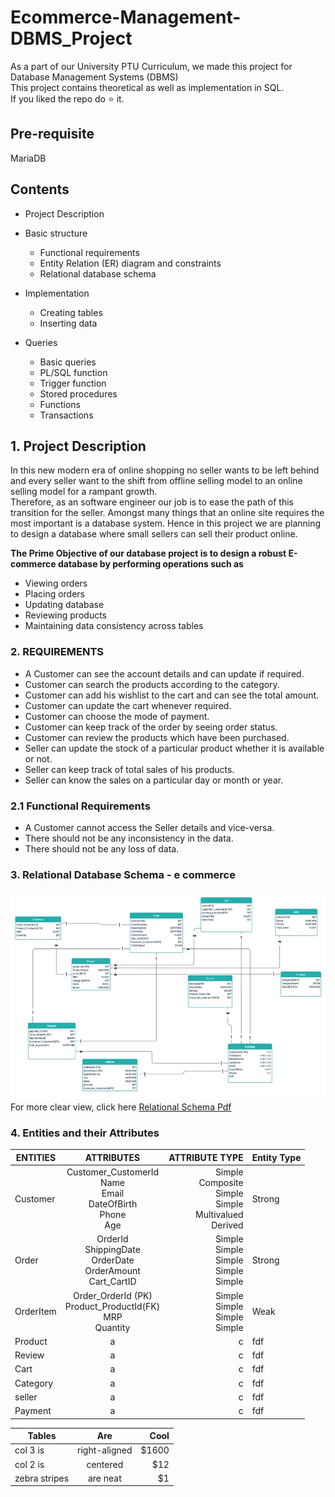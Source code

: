 # Ecommerce-Management-DBMS_Project

As a part of our University PTU Curriculum, we made this project for Database Management Systems (DBMS)<br>
This project contains theoretical as well as implementation in SQL.<br>
If you liked the repo do :star: it.  

## Pre-requisite
MariaDB  

## Contents
- Project Description
- Basic structure
  - Functional requirements
  - Entity Relation (ER) diagram and constraints
  - Relational database schema
- Implementation
  - Creating tables
  - Inserting data
  
- Queries
  - Basic queries
  - PL/SQL function
  - Trigger function
  - Stored procedures 
  - Functions 
  - Transactions


## 1. Project Description
In this new modern era of online shopping no seller wants to be left behind and every seller  want to the shift from offline selling model to an online selling model for a rampant growth.<br>
Therefore, as an software engineer our job is to ease the path of this transition for the seller.
Amongst many things that an online site requires the most important is a database system. Hence in this project we are planning to design a database where small sellers can sell their product online.

**The Prime Objective of our database project is to design a robust E-commerce database by performing operations such as**
 - Viewing orders 
 - Placing orders 
  - Updating database 
  - Reviewing products
  - Maintaining data consistency across tables 


### 2. REQUIREMENTS 
 - A Customer can see the account details and can update if required. 
 - Customer can search the products according to the category. 
 - Customer can add his wishlist to the cart and can see the total amount. 
 - Customer can update the cart whenever required.
-  Customer can choose the mode of payment.
-  Customer can keep track of the order by seeing order status.
-  Customer can review the products which have been purchased. 
-  Seller can update the stock of a particular product whether it is available    or not. 
-  Seller can keep track of total sales of his products. 
-  Seller can know the sales on a particular day or month or year.  

### 2.1 Functional Requirements
- A Customer cannot access the Seller details and vice-versa. 
- There should not be any inconsistency in the data. 
- There should not be any loss of data. 

### 3.  Relational Database Schema - e commerce 
![Relational Schema_Diagram](https://github.com/Saurabh-pec/Ecommerce-Management-DBMS_Project-/blob/main/Relational_Schema-Screenshot.jpg)
For more clear view, click here
[Relational Schema Pdf](https://github.com/Saurabh-pec/Ecommerce-Management-DBMS_Project-/blob/main/Relational%20Database%20Schema2.pdf)

### 4. Entities and their Attributes

| ENTITIES      |  ATTRIBUTES                                                       |  ATTRIBUTE TYPE                                                   |    Entity Type |       
| ------------- |:-------------:                                                    | -----:                                                            | -------------  |
| Customer      |Customer_CustomerId<br>Name<br>Email<br>DateOfBirth<br>Phone<br>Age| Simple<br>Composite<br>Simple<br>Simple<br>Multivalued<br>Derived |     Strong     |   
|Order          |OrderId<br>ShippingDate<br>OrderDate<br>OrderAmount<br>Cart_CartID |Simple<br>Simple<br>Simple<br>Simple<br>Simple                     |     Strong     |  
|OrderItem      |Order_OrderId (PK)<br>Product_ProductId(FK)<br>MRP<br>Quantity     |Simple<br>Simple<br>Simple<br>Simple                               |      Weak      |   
|Product        |    a                                                              |   c                                                               |   fdf          |   
|Review         |    a                                                              |   c                                                               |   fdf          |  
|Cart           |    a                                                              |   c                                                               |   fdf          |  
|Category       |    a                                                              |   c                                                               |   fdf          | 
|seller         |    a                                                              |   c                                                               |   fdf          |  
|Payment        |    a                                                              |   c                                                               |   fdf          | 



| Tables        | Are           | Cool  |
| ------------- |:-------------:| -----:|
| col 3 is      | right-aligned | $1600 |
| col 2 is      | centered      |   $12 |
| zebra stripes | are neat      |    $1 |






